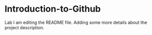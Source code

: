 # Introduction-to-Github
Lab
I am editing the README file. Adding some more details about the project description.
